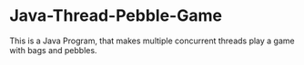 # Java-Thread-Pebble-Game
This is a Java Program, that makes multiple concurrent threads play a game with bags and pebbles.
